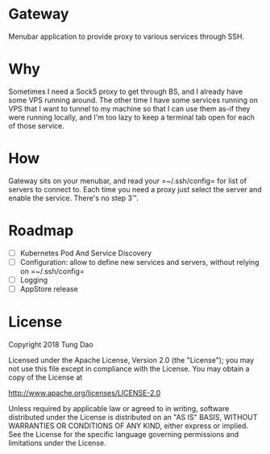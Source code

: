 # Gateway

Menubar application to provide proxy to various services through SSH.

# Why

Sometimes I need a Sock5 proxy to get through BS, and I already have some VPS
running around. The other time I have some services running on VPS that I want
to tunnel to my machine so that I can use them as-if they were running locally,
and I'm too lazy to keep a terminal tab open for each of those service.

# How

Gateway sits on your menubar, and read your =~/.ssh/config= for list of servers
to connect to. Each time you need a proxy just select the server and enable the
service. There's no step 3™.

# Roadmap

- [ ] Kubernetes Pod And Service Discovery
- [ ] Configuration: allow to define new services and servers, without relying
      on =~/.ssh/config=
- [ ] Logging
- [ ] AppStore release

# License

Copyright 2018 Tung Dao

Licensed under the Apache License, Version 2.0 (the "License"); you may not use
this file except in compliance with the License. You may obtain a copy of the
License at

http://www.apache.org/licenses/LICENSE-2.0

Unless required by applicable law or agreed to in writing, software distributed
under the License is distributed on an "AS IS" BASIS, WITHOUT WARRANTIES OR
CONDITIONS OF ANY KIND, either express or implied. See the License for the
specific language governing permissions and limitations under the License.
